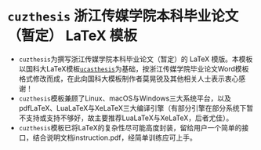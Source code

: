 # `cuzthesis` 浙江传媒学院本科毕业论文（暂定） LaTeX 模板

* `cuzthesis`为撰写浙江传媒学院本科毕业论文（暂定）的 LaTeX 模版。本模板以国科大LaTeX模板[`ucasthesis`](https://github.com/mohuangrui/ucasthesis)为基础，按浙江传媒学院毕业论文Word模板格式修改而成，在此向国科大模板制作者莫晃锐及其他相关人士表示衷心感谢！
* `cuzthesis`模板兼顾了Linux、macOS与Windows三大系统平台，以及pdfLaTeX、LuaLaTeX与XeLaTeX三大编译引擎（有部分引擎在部分系统下暂不支持或支持不够好，故主要推荐LuaLaTeX与XeLaTeX，后者尤佳）。
* `cuzthesis`模板已将LaTeX的复杂性尽可能高度封装，留给用户一个简单的接口，结合说明文档instruction.pdf，经简单训练应可上手。